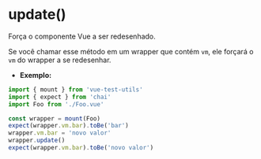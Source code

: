 # update()

Força o componente Vue a ser redesenhado.

Se você chamar esse método em um wrapper que contém `vm`, ele forçará o `vm` do wrapper a se redesenhar.

- **Exemplo:**

```js
import { mount } from 'vue-test-utils'
import { expect } from 'chai'
import Foo from './Foo.vue'

const wrapper = mount(Foo)
expect(wrapper.vm.bar).toBe('bar')
wrapper.vm.bar = 'novo valor'
wrapper.update()
expect(wrapper.vm.bar).toBe('novo valor')
```
